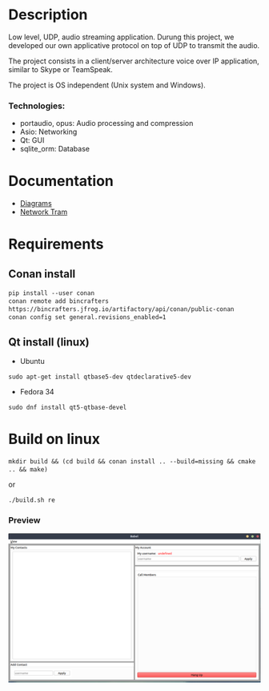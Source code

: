 # Description
Low level, UDP, audio streaming application.
Durung this project, we developed our own applicative protocol on top of UDP to transmit the audio. 

The project consists in a client/server architecture voice over IP application, similar to Skype or TeamSpeak.

The project is OS independent (Unix system and Windows).

### Technologies:
- portaudio, opus: Audio processing and compression
- Asio: Networking
- Qt: GUI
- sqlite_orm: Database

# Documentation
- [Diagrams](./doc/)
- [Network Tram](./DocTram/)

# Requirements

## Conan install

```shell
pip install --user conan
conan remote add bincrafters https://bincrafters.jfrog.io/artifactory/api/conan/public-conan
conan config set general.revisions_enabled=1
```

## Qt install (linux)

- Ubuntu
```shell
sudo apt-get install qtbase5-dev qtdeclarative5-dev
```
- Fedora 34
```shell 
sudo dnf install qt5-qtbase-devel
```

# Build on linux
```shell
mkdir build && (cd build && conan install .. --build=missing && cmake .. && make)
```
or
```shell
./build.sh re
```
### Preview
![GUI](/.github/gui.png)
